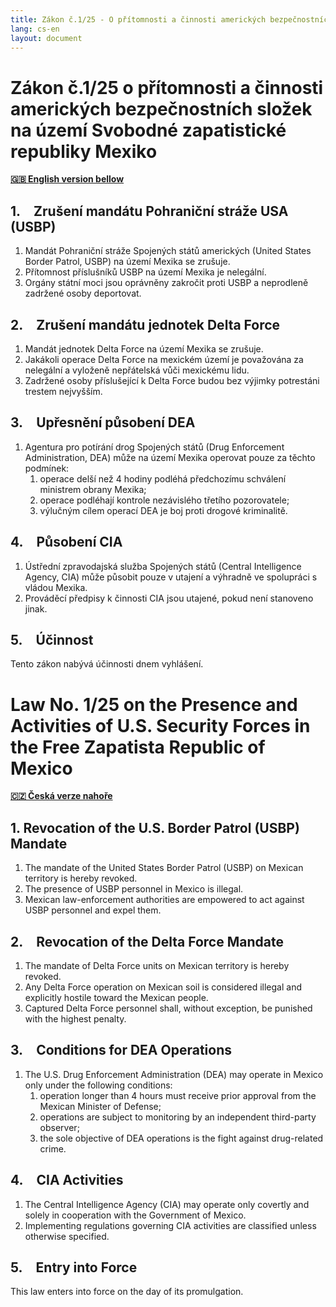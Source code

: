 ```yaml
---
title: Zákon č.1/25 - O přítomnosti a činnosti amerických bezpečnostních složek na území Svobodné zapatistické republiky Mexiko / on the Presence and Activities of U.S. Security Forces in the Free Zapatista Republic of Mexico
lang: cs-en
layout: document
---
```


# Zákon č.1/25 o přítomnosti a činnosti amerických bezpečnostních složek na území Svobodné zapatistické republiky Mexiko 

**[🇬🇧 English version bellow](#law-no-125-on-the-presence-and-activities-of-us-security-forces-in-the-zapatista-republic)**  

## 1. Zrušení mandátu Pohraniční stráže USA (USBP)
1. Mandát Pohraniční stráže Spojených států amerických (United States Border Patrol, USBP) na území Mexika se zrušuje.  
2. Přítomnost příslušníků USBP na území Mexika je nelegální.  
3. Orgány státní moci jsou oprávněny zakročit proti USBP a neprodleně zadržené osoby deportovat.  

## 2. Zrušení mandátu jednotek Delta Force  
1. Mandát jednotek Delta Force na území Mexika se zrušuje.  
2. Jakákoli operace Delta Force na mexickém území je považována za nelegální a vyloženě nepřátelská vůči mexickému lidu.  
3. Zadržené osoby příslušející k Delta Force budou bez výjimky potrestáni trestem nejvyšším.

## 3. Upřesnění působení DEA  
1. Agentura pro potírání drog Spojených států (Drug Enforcement Administration, DEA) může na území Mexika operovat pouze za těchto podmínek:  
    1. operace delší než 4 hodiny podléhá předchozímu schválení ministrem obrany Mexika;   
    2. operace podléhají kontrole nezávislého třetího pozorovatele;  
    3. výlučným cílem operací DEA je boj proti drogové kriminalitě.  

## 4. Působení CIA  
1. Ústřední zpravodajská služba Spojených států (Central Intelligence Agency, CIA) může působit pouze v utajení a výhradně ve spolupráci s vládou Mexika.  
2. Prováděcí předpisy k činnosti CIA jsou utajené, pokud není stanoveno jinak.  

## 5. Účinnost  
Tento zákon nabývá účinnosti dnem vyhlášení.  

# Law No. 1/25 on the Presence and Activities of U.S. Security Forces in the Free Zapatista Republic of Mexico

 **[🇨🇿 Česká verze nahoře](#zákon-č125-o-přítomnosti-a-činnosti-amerických-bezpečnostních-složek-na-území-republiky-zapatistické)**  

## 1. Revocation of the U.S. Border Patrol (USBP) Mandate  
1. The mandate of the United States Border Patrol (USBP) on Mexican territory is hereby revoked.  
2. The presence of USBP personnel in Mexico is illegal.  
3. Mexican law-enforcement authorities are empowered to act against USBP personnel and expel them.

## 2. Revocation of the Delta Force Mandate  
1. The mandate of Delta Force units on Mexican territory is hereby revoked.  
2. Any Delta Force operation on Mexican soil is considered illegal and explicitly hostile toward the Mexican people. 
3. Captured Delta Force personnel shall, without exception, be punished with the highest penalty. 

## 3. Conditions for DEA Operations  
1. The U.S. Drug Enforcement Administration (DEA) may operate in Mexico only under the following conditions:  
    1. operation longer than 4 hours must receive prior approval from the Mexican Minister of Defense;    
    2. operations are subject to monitoring by an independent third-party observer;  
    3. the sole objective of DEA operations is the fight against drug-related crime.  

## 4. CIA Activities  
1. The Central Intelligence Agency (CIA) may operate only covertly and solely in cooperation with the Government of Mexico.  
2. Implementing regulations governing CIA activities are classified unless otherwise specified.  

## 5. Entry into Force  
This law enters into force on the day of its promulgation.
